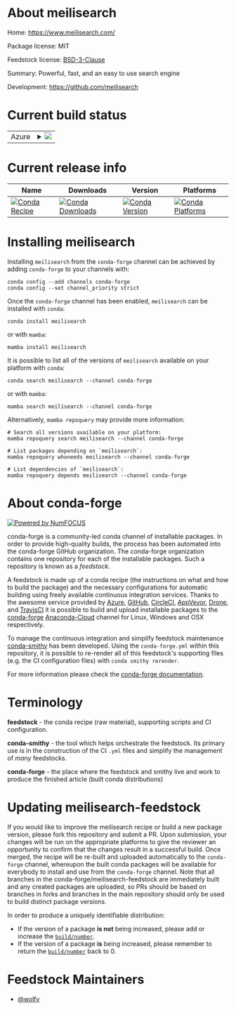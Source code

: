 About meilisearch
=================

Home: https://www.meilisearch.com/

Package license: MIT

Feedstock license: [BSD-3-Clause](https://github.com/conda-forge/meilisearch-feedstock/blob/main/LICENSE.txt)

Summary: Powerful, fast, and an easy to use search engine

Development: https://github.com/meilisearch

Current build status
====================


<table>
    
  <tr>
    <td>Azure</td>
    <td>
      <details>
        <summary>
          <a href="https://dev.azure.com/conda-forge/feedstock-builds/_build/latest?definitionId=16145&branchName=main">
            <img src="https://dev.azure.com/conda-forge/feedstock-builds/_apis/build/status/meilisearch-feedstock?branchName=main">
          </a>
        </summary>
        <table>
          <thead><tr><th>Variant</th><th>Status</th></tr></thead>
          <tbody><tr>
              <td>linux_64</td>
              <td>
                <a href="https://dev.azure.com/conda-forge/feedstock-builds/_build/latest?definitionId=16145&branchName=main">
                  <img src="https://dev.azure.com/conda-forge/feedstock-builds/_apis/build/status/meilisearch-feedstock?branchName=main&jobName=linux&configuration=linux_64_" alt="variant">
                </a>
              </td>
            </tr><tr>
              <td>osx_64</td>
              <td>
                <a href="https://dev.azure.com/conda-forge/feedstock-builds/_build/latest?definitionId=16145&branchName=main">
                  <img src="https://dev.azure.com/conda-forge/feedstock-builds/_apis/build/status/meilisearch-feedstock?branchName=main&jobName=osx&configuration=osx_64_" alt="variant">
                </a>
              </td>
            </tr><tr>
              <td>osx_arm64</td>
              <td>
                <a href="https://dev.azure.com/conda-forge/feedstock-builds/_build/latest?definitionId=16145&branchName=main">
                  <img src="https://dev.azure.com/conda-forge/feedstock-builds/_apis/build/status/meilisearch-feedstock?branchName=main&jobName=osx&configuration=osx_arm64_" alt="variant">
                </a>
              </td>
            </tr><tr>
              <td>win_64</td>
              <td>
                <a href="https://dev.azure.com/conda-forge/feedstock-builds/_build/latest?definitionId=16145&branchName=main">
                  <img src="https://dev.azure.com/conda-forge/feedstock-builds/_apis/build/status/meilisearch-feedstock?branchName=main&jobName=win&configuration=win_64_" alt="variant">
                </a>
              </td>
            </tr>
          </tbody>
        </table>
      </details>
    </td>
  </tr>
</table>

Current release info
====================

| Name | Downloads | Version | Platforms |
| --- | --- | --- | --- |
| [![Conda Recipe](https://img.shields.io/badge/recipe-meilisearch-green.svg)](https://anaconda.org/conda-forge/meilisearch) | [![Conda Downloads](https://img.shields.io/conda/dn/conda-forge/meilisearch.svg)](https://anaconda.org/conda-forge/meilisearch) | [![Conda Version](https://img.shields.io/conda/vn/conda-forge/meilisearch.svg)](https://anaconda.org/conda-forge/meilisearch) | [![Conda Platforms](https://img.shields.io/conda/pn/conda-forge/meilisearch.svg)](https://anaconda.org/conda-forge/meilisearch) |

Installing meilisearch
======================

Installing `meilisearch` from the `conda-forge` channel can be achieved by adding `conda-forge` to your channels with:

```
conda config --add channels conda-forge
conda config --set channel_priority strict
```

Once the `conda-forge` channel has been enabled, `meilisearch` can be installed with `conda`:

```
conda install meilisearch
```

or with `mamba`:

```
mamba install meilisearch
```

It is possible to list all of the versions of `meilisearch` available on your platform with `conda`:

```
conda search meilisearch --channel conda-forge
```

or with `mamba`:

```
mamba search meilisearch --channel conda-forge
```

Alternatively, `mamba repoquery` may provide more information:

```
# Search all versions available on your platform:
mamba repoquery search meilisearch --channel conda-forge

# List packages depending on `meilisearch`:
mamba repoquery whoneeds meilisearch --channel conda-forge

# List dependencies of `meilisearch`:
mamba repoquery depends meilisearch --channel conda-forge
```


About conda-forge
=================

[![Powered by
NumFOCUS](https://img.shields.io/badge/powered%20by-NumFOCUS-orange.svg?style=flat&colorA=E1523D&colorB=007D8A)](https://numfocus.org)

conda-forge is a community-led conda channel of installable packages.
In order to provide high-quality builds, the process has been automated into the
conda-forge GitHub organization. The conda-forge organization contains one repository
for each of the installable packages. Such a repository is known as a *feedstock*.

A feedstock is made up of a conda recipe (the instructions on what and how to build
the package) and the necessary configurations for automatic building using freely
available continuous integration services. Thanks to the awesome service provided by
[Azure](https://azure.microsoft.com/en-us/services/devops/), [GitHub](https://github.com/),
[CircleCI](https://circleci.com/), [AppVeyor](https://www.appveyor.com/),
[Drone](https://cloud.drone.io/welcome), and [TravisCI](https://travis-ci.com/)
it is possible to build and upload installable packages to the
[conda-forge](https://anaconda.org/conda-forge) [Anaconda-Cloud](https://anaconda.org/)
channel for Linux, Windows and OSX respectively.

To manage the continuous integration and simplify feedstock maintenance
[conda-smithy](https://github.com/conda-forge/conda-smithy) has been developed.
Using the ``conda-forge.yml`` within this repository, it is possible to re-render all of
this feedstock's supporting files (e.g. the CI configuration files) with ``conda smithy rerender``.

For more information please check the [conda-forge documentation](https://conda-forge.org/docs/).

Terminology
===========

**feedstock** - the conda recipe (raw material), supporting scripts and CI configuration.

**conda-smithy** - the tool which helps orchestrate the feedstock.
                   Its primary use is in the construction of the CI ``.yml`` files
                   and simplify the management of *many* feedstocks.

**conda-forge** - the place where the feedstock and smithy live and work to
                  produce the finished article (built conda distributions)


Updating meilisearch-feedstock
==============================

If you would like to improve the meilisearch recipe or build a new
package version, please fork this repository and submit a PR. Upon submission,
your changes will be run on the appropriate platforms to give the reviewer an
opportunity to confirm that the changes result in a successful build. Once
merged, the recipe will be re-built and uploaded automatically to the
`conda-forge` channel, whereupon the built conda packages will be available for
everybody to install and use from the `conda-forge` channel.
Note that all branches in the conda-forge/meilisearch-feedstock are
immediately built and any created packages are uploaded, so PRs should be based
on branches in forks and branches in the main repository should only be used to
build distinct package versions.

In order to produce a uniquely identifiable distribution:
 * If the version of a package **is not** being increased, please add or increase
   the [``build/number``](https://docs.conda.io/projects/conda-build/en/latest/resources/define-metadata.html#build-number-and-string).
 * If the version of a package **is** being increased, please remember to return
   the [``build/number``](https://docs.conda.io/projects/conda-build/en/latest/resources/define-metadata.html#build-number-and-string)
   back to 0.

Feedstock Maintainers
=====================

* [@wolfv](https://github.com/wolfv/)

